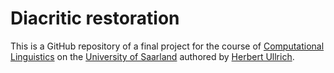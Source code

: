 # Diacritic restoration
This is a GitHub repository of a final project for the course of [Computational Linguistics](https://coli-saar.github.io/cl18/) on the [University of Saarland](https://www.uni-saarland.de/) authored by [Herbert Ullrich](http://herbert.saarland).